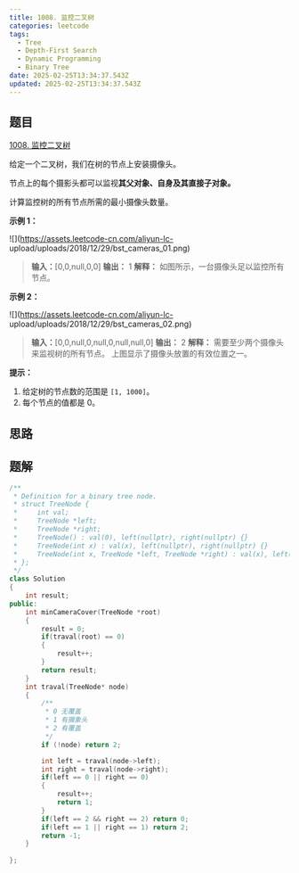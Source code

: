 ```yaml
---
title: 1008. 监控二叉树
categories: leetcode
tags: 
  - Tree
  - Depth-First Search
  - Dynamic Programming
  - Binary Tree
date: 2025-02-25T13:34:37.543Z
updated: 2025-02-25T13:34:37.543Z
---
```


<!--more-->

## 题目

[1008. 监控二叉树](https://leetcode.cn/problems/binary-tree-cameras)

给定一个二叉树，我们在树的节点上安装摄像头。

节点上的每个摄影头都可以监视**其父对象、自身及其直接子对象。**

计算监控树的所有节点所需的最小摄像头数量。



**示例 1：**

![](https://assets.leetcode-cn.com/aliyun-lc-
upload/uploads/2018/12/29/bst_cameras_01.png)

> 
> 
> **输入：**[0,0,null,0,0]
> **输出：** 1
> **解释：** 如图所示，一台摄像头足以监控所有节点。
> 

**示例 2：**

![](https://assets.leetcode-cn.com/aliyun-lc-
upload/uploads/2018/12/29/bst_cameras_02.png)

> 
> 
> **输入：**[0,0,null,0,null,0,null,null,0]
> **输出：** 2
> **解释：** 需要至少两个摄像头来监视树的所有节点。 上图显示了摄像头放置的有效位置之一。
> 

  
**提示：**

  1. 给定树的节点数的范围是 `[1, 1000]`。
  2. 每个节点的值都是 0。



## 思路


## 题解

```cpp
/**
 * Definition for a binary tree node.
 * struct TreeNode {
 *     int val;
 *     TreeNode *left;
 *     TreeNode *right;
 *     TreeNode() : val(0), left(nullptr), right(nullptr) {}
 *     TreeNode(int x) : val(x), left(nullptr), right(nullptr) {}
 *     TreeNode(int x, TreeNode *left, TreeNode *right) : val(x), left(left), right(right) {}
 * };
 */
class Solution
{
    int result;
public:
    int minCameraCover(TreeNode *root)
    {
        result = 0;
        if(traval(root) == 0)
        {
            result++;
        }
        return result;
    }
    int traval(TreeNode* node)
    {
        /**
         * 0 无覆盖
         * 1 有摄象头
         * 2 有覆盖
         */
        if (!node) return 2;

        int left = traval(node->left);
        int right = traval(node->right);
        if(left == 0 || right == 0)
        {
            result++;
            return 1;
        }
        if(left == 2 && right == 2) return 0;
        if(left == 1 || right == 1) return 2;
        return -1;
    }
    
};
```
